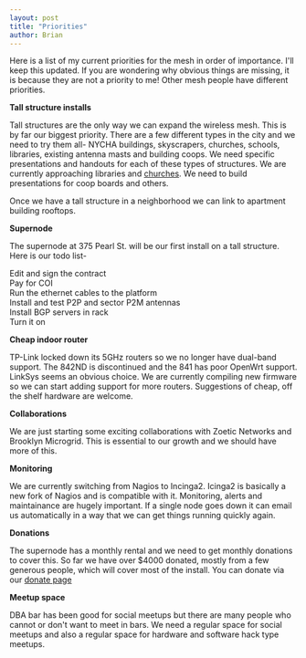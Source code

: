 ```yaml
---
layout: post
title: "Priorities"
author: Brian
---
```

Here is a list of my current priorities for the mesh in order of importance. I'll keep this updated. If you are wondering why obvious things are missing, it is because they are not a priority to me! Other mesh people have different priorities.

**Tall structure installs**

Tall structures are the only way we can expand the wireless mesh. This is by far our biggest priority. There are a few different types in the city and we need to try them all- NYCHA buildings, skyscrapers, churches, schools, libraries, existing antenna masts and building coops. We need specific presentations and handouts for each of these types of structures. We are currently approaching libraries and [churches](../../leaflet/church.pdf). We need to build presentations for coop boards and others.  

Once we have a tall structure in a neighborhood we can link to apartment building rooftops.

**Supernode**

The supernode at 375 Pearl St. will be our first install on a tall structure. Here is our todo list-

Edit and sign the contract  
Pay for COI  
Run the ethernet cables to the platform  
Install and test P2P and sector P2M antennas   
Install BGP servers in rack   
Turn it on

**Cheap indoor router**

TP-Link locked down its 5GHz routers so we no longer have dual-band support. The 842ND is discontinued and the 841 has poor OpenWrt support. LinkSys seems an obvious choice. We are currently compiling new firmware so we can start adding support for more routers. Suggestions of cheap, off the shelf hardware are welcome.

**Collaborations**

We are just starting some exciting collaborations with Zoetic Networks and Brooklyn Microgrid. This is essential to our growth and we should have more of this. 

**Monitoring**

We are currently switching from Nagios to Incinga2. Icinga2 is basically a new fork of Nagios and is compatible with it. Monitoring, alerts and maintainance are hugely important. If a single node goes down it can email us automatically in a way that we can get things running quickly again.

**Donations**

The supernode has a monthly rental and we need to get monthly donations to cover this. So far we have over $4000 donated, mostly from a few generous people, which will cover most of the install. You can donate via our [donate page](../../donate)

**Meetup space**

DBA bar has been good for social meetups but there are many people who cannot or don't want to meet in bars. We need a regular space for social meetups and also a regular space for hardware and software hack type meetups. 


